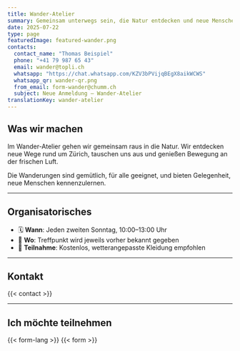 ```yaml
---
title: Wander-Atelier
summary: Gemeinsam unterwegs sein, die Natur entdecken und neue Menschen kennenlernen.
date: 2025-07-22
type: page
featuredImage: featured-wander.png
contacts:
  contact_name: "Thomas Beispiel"
  phone: "+41 79 987 65 43"
  email: wander@topli.ch
  whatsapp: "https://chat.whatsapp.com/KZV3bPVijqBEgX8aikWCWS"
  whatsapp_qr: wander-qr.png
  from_email: form-wander@chumm.ch
  subject: Neue Anmeldung – Wander-Atelier
translationKey: wander-atelier
---
```


## Was wir machen

Im Wander-Atelier gehen wir gemeinsam raus in die Natur. Wir entdecken neue Wege rund um Zürich, tauschen uns aus und genießen Bewegung an der frischen Luft.

Die Wanderungen sind gemütlich, für alle geeignet, und bieten Gelegenheit, neue Menschen kennenzulernen.

---

## Organisatorisches

- 🗓  **Wann**: Jeden zweiten Sonntag, 10:00–13:00 Uhr  
- 📍 **Wo**: Treffpunkt wird jeweils vorher bekannt gegeben  
- 💸 **Teilnahme**: Kostenlos, wetterangepasste Kleidung empfohlen

---

## Kontakt

{{< contact >}}

---

## Ich möchte teilnehmen

{{< form-lang >}}
{{< form >}}

